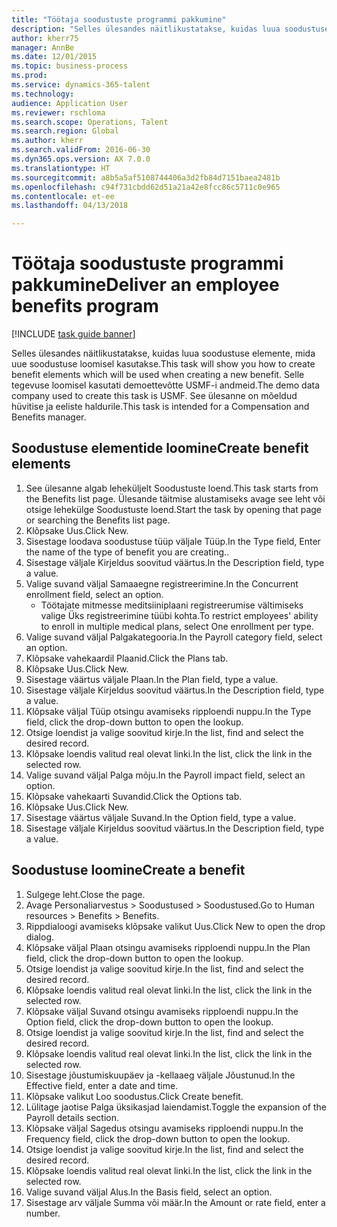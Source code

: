 ```yaml
--- 
title: "Töötaja soodustuste programmi pakkumine"
description: "Selles ülesandes näitlikustatakse, kuidas luua soodustuse elemente, mida uue soodustuse loomisel kasutakse."
author: kherr75
manager: AnnBe
ms.date: 12/01/2015
ms.topic: business-process
ms.prod: 
ms.service: dynamics-365-talent
ms.technology: 
audience: Application User
ms.reviewer: rschloma
ms.search.scope: Operations, Talent
ms.search.region: Global
ms.author: kherr
ms.search.validFrom: 2016-06-30
ms.dyn365.ops.version: AX 7.0.0
ms.translationtype: HT
ms.sourcegitcommit: a8b5a5af5108744406a3d2fb84d7151baea2481b
ms.openlocfilehash: c94f731cbdd62d51a21a42e8fcc86c5711c0e965
ms.contentlocale: et-ee
ms.lasthandoff: 04/13/2018

---
```

# <a name="deliver-an-employee-benefits-program"></a><span data-ttu-id="a8ea8-103">Töötaja soodustuste programmi pakkumine</span><span class="sxs-lookup"><span data-stu-id="a8ea8-103">Deliver an employee benefits program</span></span>

[!INCLUDE [task guide banner](../../includes/task-guide-banner.md)]

<span data-ttu-id="a8ea8-104">Selles ülesandes näitlikustatakse, kuidas luua soodustuse elemente, mida uue soodustuse loomisel kasutakse.</span><span class="sxs-lookup"><span data-stu-id="a8ea8-104">This task will show you how to create benefit elements which will be used when creating a new benefit.</span></span> <span data-ttu-id="a8ea8-105">Selle tegevuse loomisel kasutati demoettevõtte USMF-i andmeid.</span><span class="sxs-lookup"><span data-stu-id="a8ea8-105">The demo data company used to create this task is USMF.</span></span> <span data-ttu-id="a8ea8-106">See ülesanne on mõeldud hüvitise ja eeliste haldurile.</span><span class="sxs-lookup"><span data-stu-id="a8ea8-106">This task is intended for a Compensation and Benefits manager.</span></span>


## <a name="create-benefit-elements"></a><span data-ttu-id="a8ea8-107">Soodustuse elementide loomine</span><span class="sxs-lookup"><span data-stu-id="a8ea8-107">Create benefit elements</span></span>
1. <span data-ttu-id="a8ea8-108">See ülesanne algab leheküljelt Soodustuste loend.</span><span class="sxs-lookup"><span data-stu-id="a8ea8-108">This task starts from the Benefits list page.</span></span> <span data-ttu-id="a8ea8-109">Ülesande täitmise alustamiseks avage see leht või otsige lehekülge Soodustuste loend.</span><span class="sxs-lookup"><span data-stu-id="a8ea8-109">Start the task by opening that page or searching the Benefits list page.</span></span>
2. <span data-ttu-id="a8ea8-110">Klõpsake Uus.</span><span class="sxs-lookup"><span data-stu-id="a8ea8-110">Click New.</span></span>
3. <span data-ttu-id="a8ea8-111">Sisestage loodava soodustuse tüüp väljale Tüüp.</span><span class="sxs-lookup"><span data-stu-id="a8ea8-111">In the Type field, Enter the name of the type of benefit you are creating..</span></span>
4. <span data-ttu-id="a8ea8-112">Sisestage väljale Kirjeldus soovitud väärtus.</span><span class="sxs-lookup"><span data-stu-id="a8ea8-112">In the Description field, type a value.</span></span>
5. <span data-ttu-id="a8ea8-113">Valige suvand väljal Samaaegne registreerimine.</span><span class="sxs-lookup"><span data-stu-id="a8ea8-113">In the Concurrent enrollment field, select an option.</span></span>
    * <span data-ttu-id="a8ea8-114">Töötajate mitmesse meditsiiniplaani registreerumise vältimiseks valige Üks registreerimine tüübi kohta.</span><span class="sxs-lookup"><span data-stu-id="a8ea8-114">To restrict employees' ability to enroll in multiple medical plans, select One enrollment per type.</span></span>  
6. <span data-ttu-id="a8ea8-115">Valige suvand väljal Palgakategooria.</span><span class="sxs-lookup"><span data-stu-id="a8ea8-115">In the Payroll category field, select an option.</span></span>
7. <span data-ttu-id="a8ea8-116">Klõpsake vahekaardil Plaanid.</span><span class="sxs-lookup"><span data-stu-id="a8ea8-116">Click the Plans tab.</span></span>
8. <span data-ttu-id="a8ea8-117">Klõpsake Uus.</span><span class="sxs-lookup"><span data-stu-id="a8ea8-117">Click New.</span></span>
9. <span data-ttu-id="a8ea8-118">Sisestage väärtus väljale Plaan.</span><span class="sxs-lookup"><span data-stu-id="a8ea8-118">In the Plan field, type a value.</span></span>
10. <span data-ttu-id="a8ea8-119">Sisestage väljale Kirjeldus soovitud väärtus.</span><span class="sxs-lookup"><span data-stu-id="a8ea8-119">In the Description field, type a value.</span></span>
11. <span data-ttu-id="a8ea8-120">Klõpsake väljal Tüüp otsingu avamiseks ripploendi nuppu.</span><span class="sxs-lookup"><span data-stu-id="a8ea8-120">In the Type field, click the drop-down button to open the lookup.</span></span>
12. <span data-ttu-id="a8ea8-121">Otsige loendist ja valige soovitud kirje.</span><span class="sxs-lookup"><span data-stu-id="a8ea8-121">In the list, find and select the desired record.</span></span>
13. <span data-ttu-id="a8ea8-122">Klõpsake loendis valitud real olevat linki.</span><span class="sxs-lookup"><span data-stu-id="a8ea8-122">In the list, click the link in the selected row.</span></span>
14. <span data-ttu-id="a8ea8-123">Valige suvand väljal Palga mõju.</span><span class="sxs-lookup"><span data-stu-id="a8ea8-123">In the Payroll impact field, select an option.</span></span>
15. <span data-ttu-id="a8ea8-124">Klõpsake vahekaarti Suvandid.</span><span class="sxs-lookup"><span data-stu-id="a8ea8-124">Click the Options tab.</span></span>
16. <span data-ttu-id="a8ea8-125">Klõpsake Uus.</span><span class="sxs-lookup"><span data-stu-id="a8ea8-125">Click New.</span></span>
17. <span data-ttu-id="a8ea8-126">Sisestage väärtus väljale Suvand.</span><span class="sxs-lookup"><span data-stu-id="a8ea8-126">In the Option field, type a value.</span></span>
18. <span data-ttu-id="a8ea8-127">Sisestage väljale Kirjeldus soovitud väärtus.</span><span class="sxs-lookup"><span data-stu-id="a8ea8-127">In the Description field, type a value.</span></span>

## <a name="create-a-benefit"></a><span data-ttu-id="a8ea8-128">Soodustuse loomine</span><span class="sxs-lookup"><span data-stu-id="a8ea8-128">Create a benefit</span></span>
1. <span data-ttu-id="a8ea8-129">Sulgege leht.</span><span class="sxs-lookup"><span data-stu-id="a8ea8-129">Close the page.</span></span>
2. <span data-ttu-id="a8ea8-130">Avage Personaliarvestus > Soodustused > Soodustused.</span><span class="sxs-lookup"><span data-stu-id="a8ea8-130">Go to Human resources > Benefits > Benefits.</span></span>
3. <span data-ttu-id="a8ea8-131">Rippdialoogi avamiseks klõpsake valikut Uus.</span><span class="sxs-lookup"><span data-stu-id="a8ea8-131">Click New to open the drop dialog.</span></span>
4. <span data-ttu-id="a8ea8-132">Klõpsake väljal Plaan otsingu avamiseks ripploendi nuppu.</span><span class="sxs-lookup"><span data-stu-id="a8ea8-132">In the Plan field, click the drop-down button to open the lookup.</span></span>
5. <span data-ttu-id="a8ea8-133">Otsige loendist ja valige soovitud kirje.</span><span class="sxs-lookup"><span data-stu-id="a8ea8-133">In the list, find and select the desired record.</span></span>
6. <span data-ttu-id="a8ea8-134">Klõpsake loendis valitud real olevat linki.</span><span class="sxs-lookup"><span data-stu-id="a8ea8-134">In the list, click the link in the selected row.</span></span>
7. <span data-ttu-id="a8ea8-135">Klõpsake väljal Suvand otsingu avamiseks ripploendi nuppu.</span><span class="sxs-lookup"><span data-stu-id="a8ea8-135">In the Option field, click the drop-down button to open the lookup.</span></span>
8. <span data-ttu-id="a8ea8-136">Otsige loendist ja valige soovitud kirje.</span><span class="sxs-lookup"><span data-stu-id="a8ea8-136">In the list, find and select the desired record.</span></span>
9. <span data-ttu-id="a8ea8-137">Klõpsake loendis valitud real olevat linki.</span><span class="sxs-lookup"><span data-stu-id="a8ea8-137">In the list, click the link in the selected row.</span></span>
10. <span data-ttu-id="a8ea8-138">Sisestage jõustumiskuupäev ja -kellaaeg väljale Jõustunud.</span><span class="sxs-lookup"><span data-stu-id="a8ea8-138">In the Effective field, enter a date and time.</span></span>
11. <span data-ttu-id="a8ea8-139">Klõpsake valikut Loo soodustus.</span><span class="sxs-lookup"><span data-stu-id="a8ea8-139">Click Create benefit.</span></span>
12. <span data-ttu-id="a8ea8-140">Lülitage jaotise Palga üksikasjad laiendamist.</span><span class="sxs-lookup"><span data-stu-id="a8ea8-140">Toggle the expansion of the Payroll details section.</span></span>
13. <span data-ttu-id="a8ea8-141">Klõpsake väljal Sagedus otsingu avamiseks ripploendi nuppu.</span><span class="sxs-lookup"><span data-stu-id="a8ea8-141">In the Frequency field, click the drop-down button to open the lookup.</span></span>
14. <span data-ttu-id="a8ea8-142">Otsige loendist ja valige soovitud kirje.</span><span class="sxs-lookup"><span data-stu-id="a8ea8-142">In the list, find and select the desired record.</span></span>
15. <span data-ttu-id="a8ea8-143">Klõpsake loendis valitud real olevat linki.</span><span class="sxs-lookup"><span data-stu-id="a8ea8-143">In the list, click the link in the selected row.</span></span>
16. <span data-ttu-id="a8ea8-144">Valige suvand väljal Alus.</span><span class="sxs-lookup"><span data-stu-id="a8ea8-144">In the Basis field, select an option.</span></span>
17. <span data-ttu-id="a8ea8-145">Sisestage arv väljale Summa või määr.</span><span class="sxs-lookup"><span data-stu-id="a8ea8-145">In the Amount or rate field, enter a number.</span></span>


